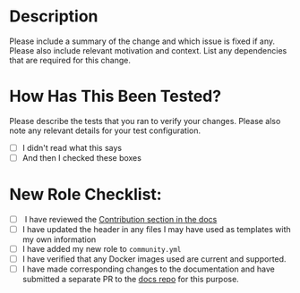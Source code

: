 # Description

Please include a summary of the change and which issue is fixed if any. Please also include relevant motivation and context. List any dependencies that are required for this change.

# How Has This Been Tested?

Please describe the tests that you ran to verify your changes. Please also note any relevant details for your test configuration.

- [ ] I didn't read what this says
- [ ] And then I checked these boxes

# New Role Checklist:

- [ ] <not ready yet> I have reviewed the [Contribution section in the docs](https://docs.saltbox.dev/community/basics/#contributing-to-community-apps)
- [ ] I have updated the header in any files I may have used as templates with my own information
- [ ] I have added my new role to `community.yml`
- [ ] I have verified that any Docker images used are current and supported.
- [ ] I have made corresponding changes to the documentation and have submitted a separate PR to the [docs repo](https://github.com/saltyorg/docs) for this purpose.
